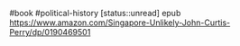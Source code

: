 #book #political-history 
[status::unread]
epub
https://www.amazon.com/Singapore-Unlikely-John-Curtis-Perry/dp/0190469501